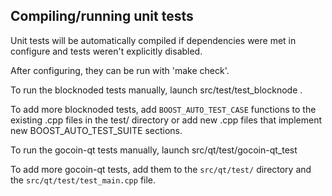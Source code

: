Compiling/running unit tests
------------------------------------

Unit tests will be automatically compiled if dependencies were met in configure
and tests weren't explicitly disabled.

After configuring, they can be run with 'make check'.

To run the blocknoded tests manually, launch src/test/test_blocknode .

To add more blocknoded tests, add `BOOST_AUTO_TEST_CASE` functions to the existing
.cpp files in the test/ directory or add new .cpp files that
implement new BOOST_AUTO_TEST_SUITE sections.

To run the gocoin-qt tests manually, launch src/qt/test/gocoin-qt_test

To add more gocoin-qt tests, add them to the `src/qt/test/` directory and
the `src/qt/test/test_main.cpp` file.
